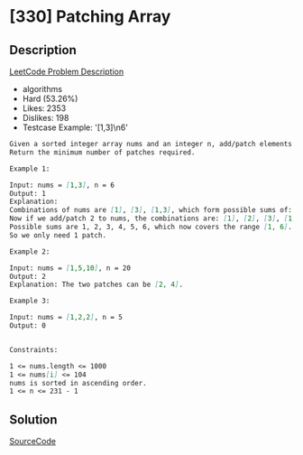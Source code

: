 # [330] Patching Array

## Description

[LeetCode Problem Description](https://leetcode.com/problems/patching-array/description/)

* algorithms
* Hard (53.26%)
* Likes:    2353
* Dislikes: 198
* Testcase Example:  '[1,3]\n6'

```md
Given a sorted integer array nums and an integer n, add/patch elements to the array such that any number in the range [1, n] inclusive can be formed by the sum of some elements in the array.
Return the minimum number of patches required.

Example 1:

Input: nums = [1,3], n = 6
Output: 1
Explanation:
Combinations of nums are [1], [3], [1,3], which form possible sums of: 1, 3, 4.
Now if we add/patch 2 to nums, the combinations are: [1], [2], [3], [1,3], [2,3], [1,2,3].
Possible sums are 1, 2, 3, 4, 5, 6, which now covers the range [1, 6].
So we only need 1 patch.

Example 2:

Input: nums = [1,5,10], n = 20
Output: 2
Explanation: The two patches can be [2, 4].

Example 3:

Input: nums = [1,2,2], n = 5
Output: 0


Constraints:

1 <= nums.length <= 1000
1 <= nums[i] <= 104
nums is sorted in ascending order.
1 <= n <= 231 - 1


```

## Solution

[SourceCode](./solution.js)
